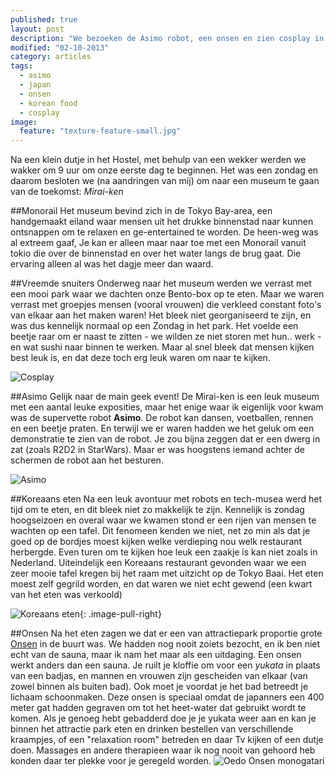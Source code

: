```yaml
---
published: true
layout: post
description: "We bezoeken de Asimo robot, een onsen en zien cosplay in actie!"
modified: "02-10-2013"
category: articles
tags: 
  - asimo
  - japan
  - onsen
  - korean food
  - cosplay
image: 
  feature: "texture-feature-small.jpg"
---
```


Na een klein dutje in het Hostel, met behulp van een wekker werden we wakker om 9 uur om onze eerste dag te beginnen. Het was een zondag en daarom besloten we (na aandringen van mij) om naar een museum te gaan van de toekomst: _Mirai-ken_

##Monorail
Het museum bevind zich in de Tokyo Bay-area, een handgemaakt eiland waar mensen uit het drukke binnenstad naar kunnen ontsnappen om te relaxen en ge-entertained te worden. 
De heen-weg was al extreem gaaf, Je kan er alleen maar naar toe met een Monorail vanuit tokio die over de binnenstad en over het water langs de brug gaat. Die ervaring alleen al was het dagje meer dan waard.

##Vreemde snuiters
Onderweg naar het museum werden we verrast met een mooi park waar we dachten onze Bento-box op te eten. Maar we waren verrast met groepjes mensen (vooral vrouwen) die verkleed constant foto's van elkaar aan het maken waren! Het bleek niet georganiseerd te zijn, en was dus kennelijk normaal op een Zondag in het park. Het voelde een beetje raar om er naast te zitten - we wilden ze niet storen met hun.. werk - en wat sushi naar binnen te werken. Maar al snel bleek dat mensen kijken best leuk is, en dat deze toch erg leuk waren om naar te kijken. 

![Cosplay](https://dl.dropboxusercontent.com/u/100400752/blog-resized/DSC00492-small.jpg)

##Asimo
Gelijk naar de main geek event! De Mirai-ken is een leuk museum met een aantal leuke exposities, maar het enige waar ik eigenlijk voor kwam was de supervette robot **Asimo**. De robot kan dansen, voetballen, rennen en een beetje praten. En terwijl we er waren hadden we het geluk om een demonstratie te zien van de robot. Je zou bijna zeggen dat er een dwerg in zat (zoals R2D2 in StarWars). Maar er was hoogstens iemand achter de schermen de robot aan het besturen.

![Asimo](http://world.honda.com/ASIMO/technology/2011/specification/image/img_specification.jpg)

##Koreaans eten
Na een leuk avontuur met robots en tech-musea werd het tijd om te eten, en dit bleek niet zo makkelijk te zijn. Kennelijk is zondag hoogseizoen en overal waar we kwamen stond er een rijen van mensen te wachten op een tafel. Dit fenomeen kenden we niet, net zo min als dat je goed op de bordjes moest kijken welke verdieping nou welk restaurant herbergde. Even turen om te kijken hoe leuk een zaakje is kan niet zoals in Nederland. Uiteindelijk een Koreaans restaurant gevonden waar we een zeer mooie tafel kregen bij het raam met uitzicht op de Tokyo Baai. Het eten moest zelf gegrild worden, en dat waren we niet echt gewend (een kwart van het eten was verkoold)

![Koreaans eten](https://dl.dropboxusercontent.com/u/100400752/blog-resized/DSC00518-small.jpg){: .image-pull-right}

##Onsen
Na het eten zagen we dat er een van attractiepark proportie grote [Onsen](http://nl.wikipedia.org/wiki/Onsen) in de buurt was. We hadden nog nooit zoiets bezocht, en ik ben niet echt van de sauna, maar ik nam het maar als een uitdaging. Een onsen werkt anders dan een sauna. Je ruilt je kloffie om voor een _yukata_ in plaats van een badjas, en mannen en vrouwen zijn gescheiden van elkaar (van zowel binnen als buiten bad). Ook moet je voordat je het bad betreedt je lichaam schoonmaken. Deze onsen is speciaal omdat de japanners een 400 meter gat hadden gegraven om tot het heet-water dat gebruikt wordt te komen. 
Als je genoeg hebt gebadderd doe je je yukata weer aan en kan je binnen het attractie park eten en drinken bestellen van verschillende kraampjes, of een "relaxation room" betreden en daar Tv kijken of een dutje doen. Massages en andere therapieen waar ik nog nooit van gehoord heb konden daar ter plekke voor je geregeld worden.
![Oedo Onsen monogatari](http://media-cdn.tripadvisor.com/media/photo-s/01/b2/af/af/ingresso-onsen.jpg)
